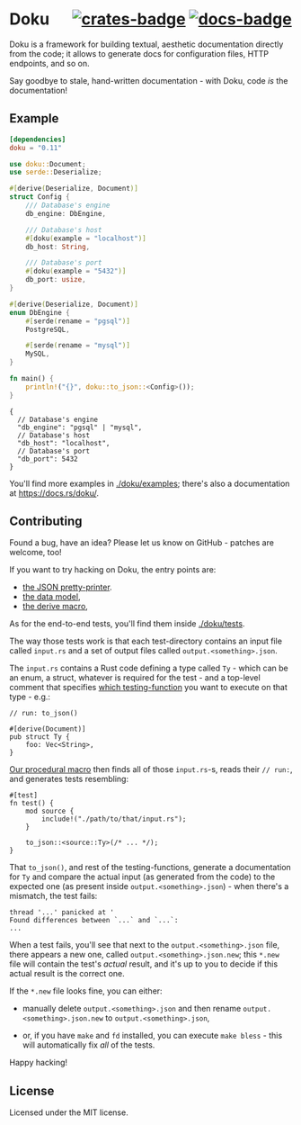 # Doku &emsp; [![crates-badge]][crates-link] [![docs-badge]][docs-link]

[crates-badge]: https://img.shields.io/crates/v/doku.svg
[crates-link]: https://crates.io/crates/doku
[docs-badge]: https://img.shields.io/badge/docs.rs-latest-informational
[docs-link]: https://docs.rs/doku

Doku is a framework for building textual, aesthetic documentation directly from
the code; it allows to generate docs for configuration files, HTTP endpoints,
and so on.

Say goodbye to stale, hand-written documentation - with Doku, code _is_ the
documentation!

## Example

```toml
[dependencies]
doku = "0.11"
```

```rust
use doku::Document;
use serde::Deserialize;

#[derive(Deserialize, Document)]
struct Config {
    /// Database's engine
    db_engine: DbEngine,

    /// Database's host
    #[doku(example = "localhost")]
    db_host: String,

    /// Database's port
    #[doku(example = "5432")]
    db_port: usize,
}

#[derive(Deserialize, Document)]
enum DbEngine {
    #[serde(rename = "pgsql")]
    PostgreSQL,

    #[serde(rename = "mysql")]
    MySQL,
}

fn main() {
    println!("{}", doku::to_json::<Config>());
}
```

``` 
{
  // Database's engine
  "db_engine": "pgsql" | "mysql",
  // Database's host
  "db_host": "localhost",
  // Database's port
  "db_port": 5432
}
```

You'll find more examples in [./doku/examples](./doku/examples); there's also a
documentation at <https://docs.rs/doku/>.

## Contributing

Found a bug, have an idea? Please let us know on GitHub - patches are welcome,
too!

If you want to try hacking on Doku, the entry points are:

- [the JSON pretty-printer](./doku/src/printers/json.rs).
- [the data model](./doku/src/objects.rs),
- [the derive macro](./doku-derive/src/lib.rs),

As for the end-to-end tests, you'll find them inside [./doku/tests](./doku/tests).

The way those tests work is that each test-directory contains an input file
called `input.rs` and a set of output files called `output.<something>.json`.

The `input.rs` contains a Rust code defining a type called `Ty` - which can be
an enum, a struct, whatever is required for the test - and a top-level comment
that specifies [which testing-function](./doku/tests/printers.rs) you want to
execute on that type - e.g.:

``` 
// run: to_json()

#[derive(Document)]
pub struct Ty {
    foo: Vec<String>,
}
```

[Our procedural macro](./doku-test/src/lib.rs) then finds all of those
`input.rs`-s, reads their `// run:`, and generates tests resembling: 

``` 
#[test]
fn test() {
    mod source {
        include!("./path/to/that/input.rs");
    }
    
    to_json::<source::Ty>(/* ... */);
}
```

That `to_json()`, and rest of the testing-functions, generate a documentation
for `Ty` and compare the actual input (as generated from the code) to the
expected one (as present inside `output.<something>.json`) - when there's a
mismatch, the test fails:

```
thread '...' panicked at '
Found differences between `...` and `...`:
...
```

When a test fails, you'll see that next to the `output.<something>.json` file,
there appears a new one, called `output.<something>.json.new`; this `*.new` file
will contain the test's _actual_ result, and it's up to you to decide if this
actual result is the correct one.

If the `*.new` file looks fine, you can either:

- manually delete `output.<something>.json` and then rename
  `output.<something>.json.new` to `output.<something>.json`,
  
- or, if you have `make` and `fd` installed, you can execute `make bless` - this
  will automatically fix _all_ of the tests.

Happy hacking!

## License

Licensed under the MIT license.
